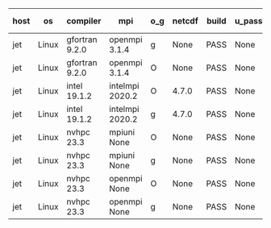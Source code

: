 

| host     | os       | compiler                              | mpi                      | o_g        | netcdf        | build       | u_pass          | u_fail          | s_pass            | s_fail            | e_pass             | e_fail             | nuopc_pass       | nuopc_fail       | artifacts link          |
|----------|----------|---------------------------------------|--------------------------|------------|---------------|-------------|-----------------|-----------------|-------------------|-------------------|--------------------|--------------------|------------------|------------------|-------------------------|
| jet | Linux | gfortran 9.2.0 | openmpi 3.1.4  | g | None  | PASS | None | None | None | None | None | None | None | None | <a href="https://github.com/esmf-org/esmf-test-artifacts/tree/5901bbcbeafe5a59052ad97ec73f26cae88b55e1/develop/gfortran/9.2.0/g/openmpi/3.1.4" target="_blank">5901bbc</a> | 
| jet | Linux | gfortran 9.2.0 | openmpi 3.1.4  | O | None  | PASS | None | None | None | None | None | None | None | None | <a href="https://github.com/esmf-org/esmf-test-artifacts/tree/f3b06a5bc454b41107dcbe16485e45350adc11c7/develop/gfortran/9.2.0/O/openmpi/3.1.4" target="_blank">f3b06a5</a> | 
| jet | Linux | intel 19.1.2 | intelmpi 2020.2  | O | 4.7.0  | PASS | None | None | None | None | None | None | None | None | <a href="https://github.com/esmf-org/esmf-test-artifacts/tree/9b515f09b60766d1072b9ec5683269605860c66a/develop/intel/19.1.2/O/intelmpi/2020.2" target="_blank">9b515f0</a> | 
| jet | Linux | intel 19.1.2 | intelmpi 2020.2  | g | 4.7.0  | PASS | None | None | None | None | None | None | None | None | <a href="https://github.com/esmf-org/esmf-test-artifacts/tree/4144281a7abc42c4142a60825d2389a4f744d164/develop/intel/19.1.2/g/intelmpi/2020.2" target="_blank">4144281</a> | 
| jet | Linux | nvhpc 23.3 | mpiuni None  | O | None  | PASS | None | None | None | None | None | None | None | None | <a href="https://github.com/esmf-org/esmf-test-artifacts/tree/76e6dbfe7855ba9bbbf4b9e5fc265cbf404e9711/develop/nvhpc/23.3/O/mpiuni/None" target="_blank">76e6dbf</a> | 
| jet | Linux | nvhpc 23.3 | mpiuni None  | g | None  | PASS | None | None | None | None | None | None | None | None | <a href="https://github.com/esmf-org/esmf-test-artifacts/tree/a32b857589a6fcb38f6c368bd8c8eb2634864d6e/develop/nvhpc/23.3/g/mpiuni/None" target="_blank">a32b857</a> | 
| jet | Linux | nvhpc 23.3 | openmpi None  | O | None  | PASS | None | None | None | None | None | None | None | None | <a href="https://github.com/esmf-org/esmf-test-artifacts/tree/91a19a2db3a832a9e6f347cf3845c12cbd142777/develop/nvhpc/23.3/O/openmpi/None" target="_blank">91a19a2</a> | 
| jet | Linux | nvhpc 23.3 | openmpi None  | g | None  | PASS | None | None | None | None | None | None | None | None | <a href="https://github.com/esmf-org/esmf-test-artifacts/tree/7ea9c4d12a2788f204191a6eca13cd7d72d1b3b8/develop/nvhpc/23.3/g/openmpi/None" target="_blank">7ea9c4d</a> | 

